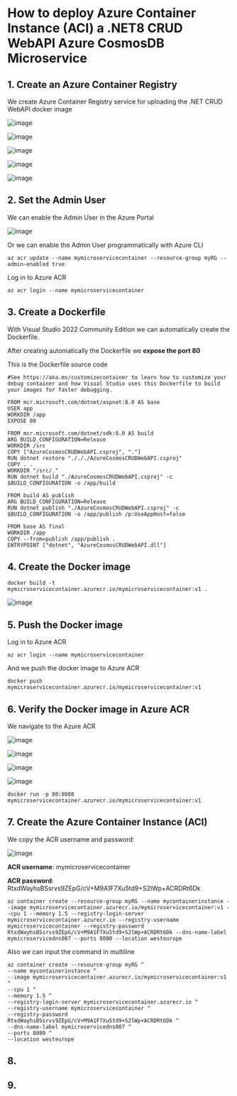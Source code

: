 # How to deploy Azure Container Instance (ACI) a .NET8 CRUD WebAPI Azure CosmosDB Microservice

## 1. Create an Azure Container Registry

We create Azure Container Registry service for uploading the .NET CRUD WebAPI docker image

![image](https://github.com/luiscoco/MicroServices_dotNET8_CRUD_WebAPI-CosmosDB-deployed_to_Azure_Container_Instance/assets/32194879/38684cb4-6405-4516-a2d5-8c2b5fd9dddb)

![image](https://github.com/luiscoco/MicroServices_dotNET8_CRUD_WebAPI-CosmosDB-deployed_to_Azure_Container_Instance/assets/32194879/a34a5018-1a6f-4dec-8182-5a763be38da0)

![image](https://github.com/luiscoco/MicroServices_dotNET8_CRUD_WebAPI-CosmosDB-deployed_to_Azure_Container_Instance/assets/32194879/e1604cbc-3bb6-43ea-b210-d6c6034c6f31)

![image](https://github.com/luiscoco/MicroServices_dotNET8_CRUD_WebAPI-CosmosDB-deployed_to_Azure_Container_Instance/assets/32194879/e0d0ab7e-ba80-4fd3-ba16-58913bc4b76e)

![image](https://github.com/luiscoco/MicroServices_dotNET8_CRUD_WebAPI-CosmosDB-deployed_to_Azure_Container_Instance/assets/32194879/bdccf3dc-114e-4758-bd1b-0c3996a91d9a)

## 2. Set the Admin User

We can enable the Admin User in the Azure Portal 

![image](https://github.com/luiscoco/MicroServices_dotNET8_CRUD_WebAPI-CosmosDB-deployed_to_Azure_Container_Instance/assets/32194879/3690cdf3-d6b3-4003-9716-6cbf0eee4a87)

Or we can enable the Admin User programmatically with Azure CLI

```
az acr update --name mymicroservicecontainer --resource-group myRG --admin-enabled true
```

Log in to Azure ACR

```
az acr login --name mymicroservicecontainer
```

## 3. Create a Dockerfile

With Visual Studio 2022 Community Edition we can automatically create the Dockerfile. 

After creating automatically the Dockerfile we **expose the port 80**

This is the Dockerfile source code

```
#See https://aka.ms/customizecontainer to learn how to customize your debug container and how Visual Studio uses this Dockerfile to build your images for faster debugging.

FROM mcr.microsoft.com/dotnet/aspnet:8.0 AS base
USER app
WORKDIR /app
EXPOSE 80

FROM mcr.microsoft.com/dotnet/sdk:8.0 AS build
ARG BUILD_CONFIGURATION=Release
WORKDIR /src
COPY ["AzureCosmosCRUDWebAPI.csproj", "."]
RUN dotnet restore "./././AzureCosmosCRUDWebAPI.csproj"
COPY . .
WORKDIR "/src/."
RUN dotnet build "./AzureCosmosCRUDWebAPI.csproj" -c $BUILD_CONFIGURATION -o /app/build

FROM build AS publish
ARG BUILD_CONFIGURATION=Release
RUN dotnet publish "./AzureCosmosCRUDWebAPI.csproj" -c $BUILD_CONFIGURATION -o /app/publish /p:UseAppHost=false

FROM base AS final
WORKDIR /app
COPY --from=publish /app/publish .
ENTRYPOINT ["dotnet", "AzureCosmosCRUDWebAPI.dll"]
```

## 4. Create the Docker image

```
docker build -t mymicroservicecontainer.azurecr.io/mymicroservicecontainer:v1 .
```

![image](https://github.com/luiscoco/MicroServices_dotNET8_CRUD_WebAPI-CosmosDB-deployed_to_Azure_Container_Instance/assets/32194879/d3cf3bae-4791-46ca-8ade-680c1d71cd7d)

## 5. Push the Docker image

Log in to Azure ACR

```
az acr login --name mymicroservicecontainer
```

And we push the docker image to Azure ACR

```
docker push mymicroservicecontainer.azurecr.io/mymicroservicecontainer:v1
```

## 6. Verify the Docker image in Azure ACR

We navigate to the Azure ACR

![image](https://github.com/luiscoco/MicroServices_dotNET8_CRUD_WebAPI-CosmosDB-deployed_to_Azure_Container_Instance/assets/32194879/d01246fc-cb1d-4a6d-9353-dbb7145b3bbd)

![image](https://github.com/luiscoco/MicroServices_dotNET8_CRUD_WebAPI-CosmosDB-deployed_to_Azure_Container_Instance/assets/32194879/6aa03f7a-7478-4db8-8550-c4e9afbe9772)

![image](https://github.com/luiscoco/MicroServices_dotNET8_CRUD_WebAPI-CosmosDB-deployed_to_Azure_Container_Instance/assets/32194879/85f62764-9d7e-4653-9693-558fe1b15cfc)

![image](https://github.com/luiscoco/MicroServices_dotNET8_CRUD_WebAPI-CosmosDB-deployed_to_Azure_Container_Instance/assets/32194879/baa97e05-c998-4433-8dd8-c0b9d271815b)

```
docker run -p 80:8080 mymicroservicecontainer.azurecr.io/mymicroservicecontainer:v1
```

## 7. Create the Azure Container Instance (ACI) 

We copy the ACR username and password:

![image](https://github.com/luiscoco/MicroServices_dotNET8_CRUD_WebAPI-CosmosDB-deployed_to_Azure_Container_Instance/assets/32194879/2099d8be-1613-44fb-90d1-08ed846fe0b6)

**ACR username**: mymicroservicecontainer
 
**ACR password**: RtxdWayhsBSsrvs9ZEpG/cV+M9A1F7Xu5td9+S2lWp+ACRDRt6Dk

```
az container create --resource-group myRG --name mycontainerinstance --image mymicroservicecontainer.azurecr.io/mymicroservicecontainer:v1 --cpu 1 --memory 1.5 --registry-login-server mymicroservicecontainer.azurecr.io --registry-username mymicroservicecontainer --registry-password RtxdWayhsBSsrvs9ZEpG/cV+M9A1F7Xu5td9+S2lWp+ACRDRt6Dk --dns-name-label mymicroservicedns007 --ports 8080 --location westeurope
```

Also we can input the command in multiline

```
az container create --resource-group myRG ^
--name mycontainerinstance ^
--image mymicroservicecontainer.azurecr.io/mymicroservicecontainer:v1 ^
--cpu 1 ^
--memory 1.5 ^
--registry-login-server mymicroservicecontainer.azurecr.io ^
--registry-username mymicroservicecontainer ^
--registry-password RtxdWayhsBSsrvs9ZEpG/cV+M9A1F7Xu5td9+S2lWp+ACRDRt6Dk ^
--dns-name-label mymicroservicedns007 ^
--ports 8080 ^
--location westeurope
```

## 8. 



## 9. 






